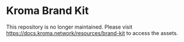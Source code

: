 

# Kroma Brand Kit

This repository is no longer maintained. Please visit https://docs.kroma.network/resources/brand-kit to access the assets.
